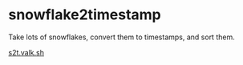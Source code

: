 # snowflake2timestamp

Take lots of snowflakes, convert them to timestamps, and sort them.

[s2t.valk.sh](https://s2t.valk.sh)
